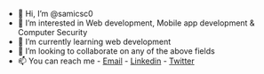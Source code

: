 - 👋 Hi, I’m @samicsc0
- 👀 I’m interested in Web development, Mobile app development & Computer Security
- 🌱 I’m currently learning web development
- 💞️ I’m looking to collaborate on any of the above fields
- 📫 You can reach me 
              - [Email]("mailto:samuelzewde29@gmail.com")
              - [Linkedin]("https://www.linkedin.com/in/samuel-zewde-a147821ba")
              - [Twitter]("https://www.twitter.com/samicsc0")

